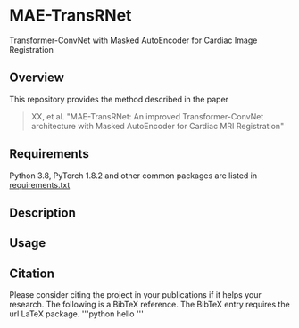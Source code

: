 # MAE-TransRNet
Transformer-ConvNet with Masked AutoEncoder for Cardiac Image Registration
## Overview
This repository provides the method described in the paper
> XX, et al. "MAE-TransRNet: An improved Transformer-ConvNet architecture with Masked AutoEncoder for Cardiac MRI Registration"
## Requirements
Python 3.8, PyTorch 1.8.2 and other common packages are listed in [requirements.txt](https://www.zhihu.com/question/533975556/answer/2622337618)
## Description
## Usage
## Citation
Please consider citing the project in your publications if it helps your research. The following is a BibTeX reference. The BibTeX entry requires the url LaTeX package.
'''python
hello
'''

